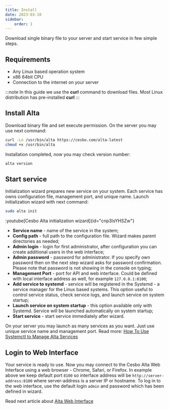 ```yaml
---
title: Install
date: 2023-03-10
sidebar:
    order: 1
---
```


Download single binary file to your server and start service in few simple steps.

## Requirements

- Any Linux based operation system
- x86 64bit CPU
- Connection to the internet on your server

:::note
In this guide we use the **curl** command to download files. Most Linux distribution has pre-installed **curl**
:::

## Install Alta

Download binary file and set execute permission. On the server you may use next command:

```sh
curl -Lo /usr/bin/alta https://cesbo.com/alta-latest
chmod +x /usr/bin/alta
```

Installation completed, now you may check version number:

```sh
alta version
```

## Start service

Initialization wizard prepares new service on your system. Each service has owns configuration file, management port, and unique name. Launch initialization wizard with next command:

```sh
sudo alta init
```

:youtube[Cesbo Alta initialization wizard]{id="cnp3IsYHSZw"}

- **Service name** - name of the service in the system;
- **Config path** - full path to the configuration file. Wizard makes parent directories as needed;
- **Admin login** - login for first administrator, after configuration you can create additional users in the web interface;
- **Admin password** - password for administrator. If you specify own password then on the next step wizard asks for password confirmation. Please note that password is not showing in the console on typing;
- **Management Port** - port for API and web interface. Could be defined with local interface address as well, for example `127.0.0.1:8100`;
- **Add service to systemd** - service will be registered in the Systemd - a service manager for the Linux based systems. This option useful to control service status, check service logs, and launch service on system startup;
- **Launch service on system startup** - this option available only with Systemd. Service will be launched automatically on system startup;
- **Start service** - start service immediately after wizard.

On your server you may launch as many services as you want. Just use unique service name and management port. Read more:
[How To Use Systemctl to Manage Alta Services](/en/alta/admin-guide/manage-services)

## Login to Web Interface

Your service is ready to use. Now you may connect to the Cesbo Alta Web Interface using a web browser - Chrome, Safari, or Firefox. In example above we keep default port `8100` so interface address will be `http://server-address:8100` where server-address is a server IP or hostname.
To log in to the web interface, use the default login `admin` and password which has been defined in wizard.

Read next article about [Alta Web Interface](/en/alta/getting-started/web-interface)
